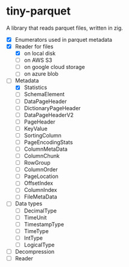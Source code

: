 # tiny-parquet

A library that reads parquet files, written in zig.

- [x] Enumerators used in parquet metadata
- [x] Reader for files
  - [x] on local disk
  - [ ] on AWS S3
  - [ ] on google cloud storage
  - [ ] on azure blob
- [ ] Metadata
  - [x] Statistics
  - [ ] SchemaElement
  - [ ] DataPageHeader
  - [ ] DictionaryPageHeader
  - [ ] DataPageHeaderV2
  - [ ] PageHeader
  - [ ] KeyValue
  - [ ] SortingColumn
  - [ ] PageEncodingStats
  - [ ] ColumnMetaData
  - [ ] ColumnChunk
  - [ ] RowGroup
  - [ ] ColumnOrder
  - [ ] PageLocation
  - [ ] OffsetIndex
  - [ ] ColumnIndex
  - [ ] FileMetaData
- [ ] Data types
  - [ ] DecimalType
  - [ ] TimeUnit
  - [ ] TimestampType
  - [ ] TimeType
  - [ ] IntType
  - [ ] LogicalType
- [ ] Decompression
- [ ] Reader
